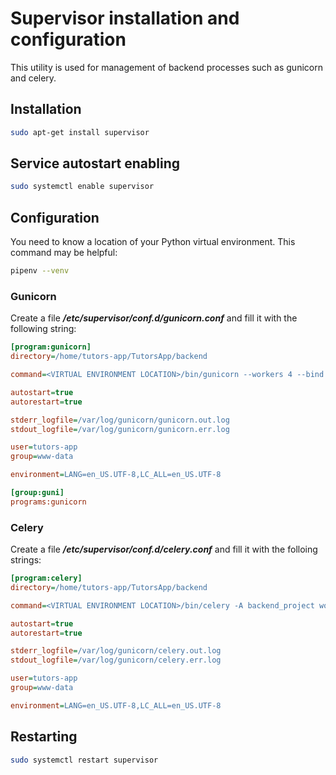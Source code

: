 # Supervisor installation and configuration
This utility is used for management of backend processes such as gunicorn and celery.

## Installation
```bash
sudo apt-get install supervisor
```

## Service autostart enabling
```bash
sudo systemctl enable supervisor
```

## Configuration
You need to know a location of your Python virtual environment. This command may be helpful:
```bash
pipenv --venv
```

### Gunicorn
Create a file __*/etc/supervisor/conf.d/gunicorn.conf*__ and fill it with the following string:
```ini
[program:gunicorn] 
directory=/home/tutors-app/TutorsApp/backend

command=<VIRTUAL ENVIRONMENT LOCATION>/bin/gunicorn --workers 4 --bind unix:/home/tutors-app/TutorsApp/backend/backend.sock backend_project.wsgi:application 

autostart=true 
autorestart=true 

stderr_logfile=/var/log/gunicorn/gunicorn.out.log 
stdout_logfile=/var/log/gunicorn/gunicorn.err.log 

user=tutors-app
group=www-data 

environment=LANG=en_US.UTF-8,LC_ALL=en_US.UTF-8

[group:guni]
programs:gunicorn
```

### Celery
Create a file __*/etc/supervisor/conf.d/celery.conf*__ and fill it with the folloing strings:
```ini
[program:celery]
directory=/home/tutors-app/TutorsApp/backend

command=<VIRTUAL ENVIRONMENT LOCATION>/bin/celery -A backend_project worker -l info -B

autostart=true
autorestart=true

stderr_logfile=/var/log/gunicorn/celery.out.log
stdout_logfile=/var/log/gunicorn/celery.err.log

user=tutors-app
group=www-data

environment=LANG=en_US.UTF-8,LC_ALL=en_US.UTF-8
```

## Restarting
```bash
sudo systemctl restart supervisor
```